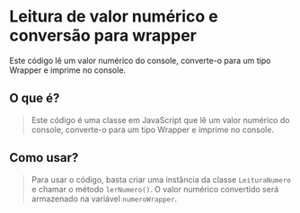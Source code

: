 # Leitura de valor numérico e conversão para wrapper

Este código lê um valor numérico do console, converte-o para um tipo Wrapper e imprime no console.

## O que é?

> Este código é uma classe em JavaScript que lê um valor numérico do console, converte-o para um tipo Wrapper e imprime no console.

## Como usar?

> Para usar o código, basta criar uma instância da classe `LeituraNumero` e chamar o método `lerNumero()`. O valor numérico convertido será armazenado na variável `numeroWrapper`.

